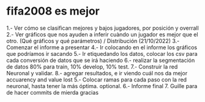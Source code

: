 # fifa2008 es mejor
 1.- Ver cómo se clasifican mejores y bajos jugadores, por posición y overrall  
 2.- Ver gráficos que nos ayuden a inferir cuàndo un jugador es mejor que el otro. (Qué gráficos y qué parámetros) / Distribución (21/10/2022)
 3.- Comenzar el informe a presentar 
 4.- Ir colocando en el informe los gráficos que podríamos ir sacando
 5.- Ir etiquedando los datos, colocar los csv para cada conversión de datos que se irá haciendo 
 6.- realizar la segmentación de datos 80% para train, 10% develop, 10% test. 
 7.- Construir la red Neuronal y validar. 
 8.- agregar resultados, e ir viendo cuál nos da mejor accuarency and value lost
 5.- Colocar ramas para cada paso con la red neuronal, hasta tener la más óptima. optional.
 6.- Informe final
 7. Guille para de hacer commits de mierda gracias
 
 
 
